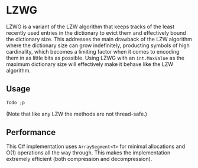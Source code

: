 # LZWG

LZWG is a variant of the LZW algorithm that keeps tracks of the least recently used entries in the dictionary to evict them and effectively bound the dictionary size. This addresses the main drawback of the LZW algorithm where the dictionary size can grow indefinitely, producting symbols of high cardinality, which becomes a limiting factor when it comes to encoding them in as little bits as possible. Using LZWG with an `int.MaxValue` as the maximum dictionary size will effectively make it behave like the LZW algorithm.

## Usage

```csharp
Todo ;p
```

(Note that like any LZW the methods are not thread-safe.)

## Performance

This C# implementation uses `ArraySegment<T>` for minimal allocations and O(1) operations all the way through. This makes the implementation extremely efficient (both compression and decompression).  
